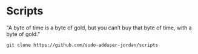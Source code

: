 # Scripts

"A byte of time is a byte of gold,
but you can’t buy that byte of time,
with a byte of gold.”

```
git clone https://github.com/sudo-adduser-jordan/scripts
```
